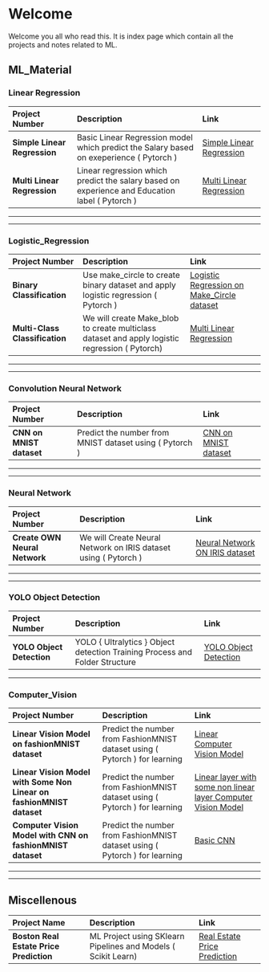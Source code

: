 # Welcome  
Welcome you all who read this.
It is index page which contain all the projects and notes related to ML. 

## ML_Material
### Linear Regression
| Project Number | Description | Link |
|:---------------|:-----------|:-----|
 | **Simple Linear Regression** | Basic Linear Regression model which predict the Salary based on exeperience ( Pytorch ) | [Simple Linear Regression](https://github.com/abyshergill/ML_Material/tree/main/Linear%20Regression/PYTORCH%20Simple_Linear_Regression)
  | **Multi Linear Regression** | Linear regression which predict the salary based on experience and Education label ( Pytorch )  | [Multi Linear Regression](https://github.com/abyshergill/ML_Material/tree/main/Linear%20Regression/PYTROCH%20Multi_Linear_Regression)

---
---
### Logistic_Regression
| Project Number | Description | Link |
|:---------------|:-----------|:-----|
| **Binary Classification** | Use make_circle to create binary dataset and apply logistic regression  ( Pytorch ) | [Logistic Regression on Make_Circle dataset](https://github.com/abyshergill/ML_Material/tree/main/Logistic_Regression/PYTORCH%20Binary%20Classification%20Dataset%20make_circle)
| **Multi-Class Classification** |We will create Make_blob to create multiclass dataset and apply logistic regression ( Pytorch)  | [Multi Linear Regression](https://github.com/abyshergill/ML_Material/tree/main/Logistic_Regression/PYTORCH%20Multi-Class%20Classification%20DataSet%20Make_blob)

---
---
### Convolution Neural Network
| Project Number | Description | Link |
|:---------------|:-----------|:-----|
| **CNN on MNIST dataset** | Predict the number from MNIST dataset using ( Pytorch ) | [CNN on MNIST dataset ](https://github.com/abyshergill/ML_Material/tree/main/Convolution%20Neural_Network/PYTORCH%20CNN%20Dataset%20MNIST)

---
---
### Neural Network
| Project Number | Description | Link |
|:---------------|:-----------|:-----|
| **Create OWN Neural Network** | We will Create Neural Network on IRIS dataset using ( Pytorch ) | [Neural Network ON IRIS dataset](https://github.com/abyshergill/ML_Material/tree/main/Neural_Network/PYTORCH_NN_on_IRIS_Dataset)
---

---
### YOLO Object Detection
| Project Number | Description | Link |
|:---------------|:-----------|:-----|
| **YOLO Object Detection** | YOLO { Ultralytics } Object detection Training Process and Folder Structure | [YOLO Object Detection](https://github.com/abyshergill/ML_Material/YOLO_Object_Detection)
---

### Computer_Vision
| Project Number | Description | Link |
|:---------------|:-----------|:-----|
| **Linear Vision Model on fashionMNIST dataset** | Predict the number from FashionMNIST dataset using ( Pytorch ) for learning | [Linear Computer Vision Model ](https://github.com/abyshergill/ML_Material/tree/main/Computer_Vision_PYTORCH/Computer_Vision_Linear)
| **Linear Vision Model with Some Non Linear on fashionMNIST dataset** | Predict the number from FashionMNIST dataset using ( Pytorch ) for learning | [Linear layer with some non linear layer Computer Vision Model ](https://github.com/abyshergill/ML_Material/tree/main/Computer_Vision_PYTORCH/Computer_Vision_With_Non_Linearity)
| **Computer Vision Model with CNN on fashionMNIST dataset** | Predict the number from FashionMNIST dataset using ( Pytorch ) for learning | [Basic CNN ](https://github.com/abyshergill/ML_Material/tree/main/Computer_Vision_PYTORCH/Computer_Vision_With_CNN)
---


---
## Miscellenous 
| Project Name| Description | Link |
|:---------------|:-----------|:-----|
| **Boston Real Estate Price Prediction** | ML Project using SKlearn Pipelines and Models ( Scikit Learn)  | [Real Estate Price Prediction](https://github.com/abyshergill/ML_Material/tree/main/ML%20Pipelines%20On%20Boston%20Real%20Estate%20Dataset)

